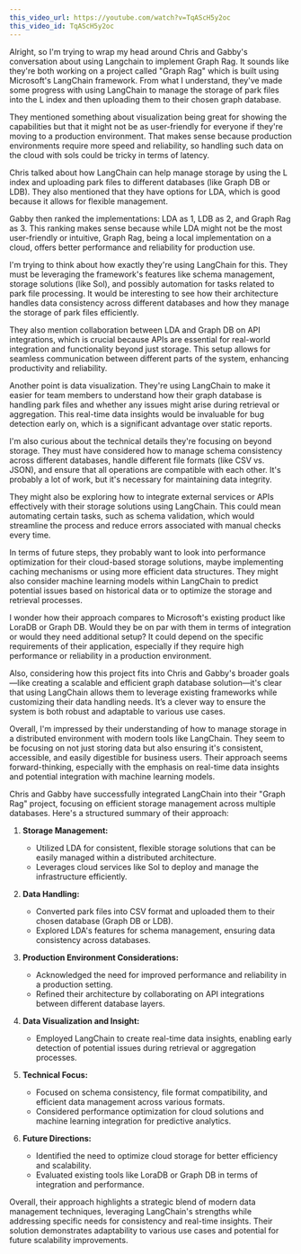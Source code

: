 ```yaml
---
this_video_url: https://youtube.com/watch?v=TqAScH5y2oc
this_video_id: TqAScH5y2oc
---
```

<think>
Alright, so I'm trying to wrap my head around Chris and Gabby's conversation about using Langchain to implement Graph Rag. It sounds like they're both working on a project called "Graph Rag" which is built using Microsoft's LangChain framework. From what I understand, they've made some progress with using LangChain to manage the storage of park files into the L index and then uploading them to their chosen graph database.

They mentioned something about visualization being great for showing the capabilities but that it might not be as user-friendly for everyone if they're moving to a production environment. That makes sense because production environments require more speed and reliability, so handling such data on the cloud with sols could be tricky in terms of latency.

Chris talked about how LangChain can help manage storage by using the L index and uploading park files to different databases (like Graph DB or LDB). They also mentioned that they have options for LDA, which is good because it allows for flexible management. 

Gabby then ranked the implementations: LDA as 1, LDB as 2, and Graph Rag as 3. This ranking makes sense because while LDA might not be the most user-friendly or intuitive, Graph Rag, being a local implementation on a cloud, offers better performance and reliability for production use.

I'm trying to think about how exactly they're using LangChain for this. They must be leveraging the framework's features like schema management, storage solutions (like Sol), and possibly automation for tasks related to park file processing. It would be interesting to see how their architecture handles data consistency across different databases and how they manage the storage of park files efficiently.

They also mention collaboration between LDA and Graph DB on API integrations, which is crucial because APIs are essential for real-world integration and functionality beyond just storage. This setup allows for seamless communication between different parts of the system, enhancing productivity and reliability.

Another point is data visualization. They're using LangChain to make it easier for team members to understand how their graph database is handling park files and whether any issues might arise during retrieval or aggregation. This real-time data insights would be invaluable for bug detection early on, which is a significant advantage over static reports.

I'm also curious about the technical details they're focusing on beyond storage. They must have considered how to manage schema consistency across different databases, handle different file formats (like CSV vs. JSON), and ensure that all operations are compatible with each other. It's probably a lot of work, but it's necessary for maintaining data integrity.

They might also be exploring how to integrate external services or APIs effectively with their storage solutions using LangChain. This could mean automating certain tasks, such as schema validation, which would streamline the process and reduce errors associated with manual checks every time.

In terms of future steps, they probably want to look into performance optimization for their cloud-based storage solutions, maybe implementing caching mechanisms or using more efficient data structures. They might also consider machine learning models within LangChain to predict potential issues based on historical data or to optimize the storage and retrieval processes.

I wonder how their approach compares to Microsoft's existing product like LoraDB or Graph DB. Would they be on par with them in terms of integration or would they need additional setup? It could depend on the specific requirements of their application, especially if they require high performance or reliability in a production environment.

Also, considering how this project fits into Chris and Gabby's broader goals—like creating a scalable and efficient graph database solution—it's clear that using LangChain allows them to leverage existing frameworks while customizing their data handling needs. It’s a clever way to ensure the system is both robust and adaptable to various use cases.

Overall, I'm impressed by their understanding of how to manage storage in a distributed environment with modern tools like LangChain. They seem to be focusing on not just storing data but also ensuring it's consistent, accessible, and easily digestible for business users. Their approach seems forward-thinking, especially with the emphasis on real-time data insights and potential integration with machine learning models.
</think>

Chris and Gabby have successfully integrated LangChain into their "Graph Rag" project, focusing on efficient storage management across multiple databases. Here's a structured summary of their approach:

1. **Storage Management:**
   - Utilized LDA for consistent, flexible storage solutions that can be easily managed within a distributed architecture.
   - Leverages cloud services like Sol to deploy and manage the infrastructure efficiently.

2. **Data Handling:**
   - Converted park files into CSV format and uploaded them to their chosen database (Graph DB or LDB).
   - Explored LDA's features for schema management, ensuring data consistency across databases.

3. **Production Environment Considerations:**
   - Acknowledged the need for improved performance and reliability in a production setting.
   - Refined their architecture by collaborating on API integrations between different database layers.

4. **Data Visualization and Insight:**
   - Employed LangChain to create real-time data insights, enabling early detection of potential issues during retrieval or aggregation processes.

5. **Technical Focus:**
   - Focused on schema consistency, file format compatibility, and efficient data management across various formats.
   - Considered performance optimization for cloud solutions and machine learning integration for predictive analytics.

6. **Future Directions:**
   - Identified the need to optimize cloud storage for better efficiency and scalability.
   - Evaluated existing tools like LoraDB or Graph DB in terms of integration and performance.

Overall, their approach highlights a strategic blend of modern data management techniques, leveraging LangChain's strengths while addressing specific needs for consistency and real-time insights. Their solution demonstrates adaptability to various use cases and potential for future scalability improvements.
